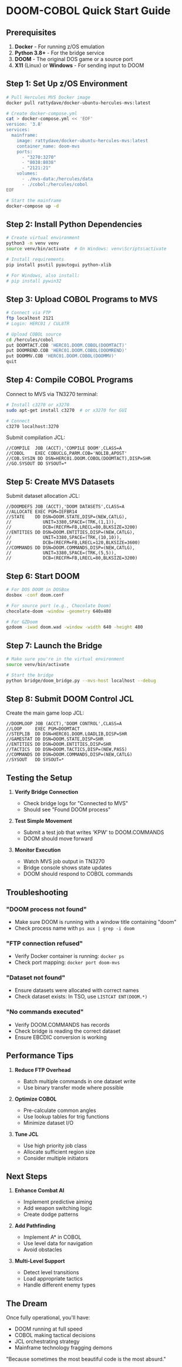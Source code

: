 # DOOM-COBOL Quick Start Guide

## Prerequisites

1. **Docker** - For running z/OS emulation
2. **Python 3.8+** - For the bridge service
3. **DOOM** - The original DOS game or a source port
4. **X11** (Linux) or **Windows** - For sending input to DOOM

## Step 1: Set Up z/OS Environment

```bash
# Pull Hercules MVS Docker image
docker pull rattydave/docker-ubuntu-hercules-mvs:latest

# Create docker-compose.yml
cat > docker-compose.yml << 'EOF'
version: '3.8'
services:
  mainframe:
    image: rattydave/docker-ubuntu-hercules-mvs:latest
    container_name: doom-mvs
    ports:
      - "3270:3270"
      - "8038:8038"
      - "2121:21"
    volumes:
      - ./mvs-data:/hercules/data
      - ./cobol:/hercules/cobol
EOF

# Start the mainframe
docker-compose up -d
```

## Step 2: Install Python Dependencies

```bash
# Create virtual environment
python3 -m venv venv
source venv/bin/activate  # On Windows: venv\Scripts\activate

# Install requirements
pip install psutil pyautogui python-xlib

# For Windows, also install:
# pip install pywin32
```

## Step 3: Upload COBOL Programs to MVS

```bash
# Connect via FTP
ftp localhost 2121
# Login: HERC01 / CUL8TR

# Upload COBOL source
cd /hercules/cobol
put DOOMTACT.COB 'HERC01.DOOM.COBOL(DOOMTACT)'
put DOOMREND.COB 'HERC01.DOOM.COBOL(DOOMREND)'
put DOOMMV.COB 'HERC01.DOOM.COBOL(DOOMMV)'
quit
```

## Step 4: Compile COBOL Programs

Connect to MVS via TN3270 terminal:
```bash
# Install c3270 or x3270
sudo apt-get install c3270  # or x3270 for GUI

# Connect
c3270 localhost:3270
```

Submit compilation JCL:
```jcl
//COMPILE  JOB (ACCT),'COMPILE DOOM',CLASS=A
//COBOL    EXEC COBUCLG,PARM.COB='NOLIB,APOST'
//COB.SYSIN DD DSN=HERC01.DOOM.COBOL(DOOMTACT),DISP=SHR
//GO.SYSOUT DD SYSOUT=*
```

## Step 5: Create MVS Datasets

Submit dataset allocation JCL:
```jcl
//DOOMDEFS JOB (ACCT),'DOOM DATASETS',CLASS=A
//ALLOCATE EXEC PGM=IEFBR14
//STATE    DD DSN=DOOM.STATE,DISP=(NEW,CATLG),
//            UNIT=3380,SPACE=(TRK,(1,1)),
//            DCB=(RECFM=FB,LRECL=80,BLKSIZE=3200)
//ENTITIES DD DSN=DOOM.ENTITIES,DISP=(NEW,CATLG),
//            UNIT=3380,SPACE=(TRK,(10,10)),
//            DCB=(RECFM=FB,LRECL=120,BLKSIZE=3600)
//COMMANDS DD DSN=DOOM.COMMANDS,DISP=(NEW,CATLG),
//            UNIT=3380,SPACE=(TRK,(5,5)),
//            DCB=(RECFM=FB,LRECL=80,BLKSIZE=3200)
```

## Step 6: Start DOOM

```bash
# For DOS DOOM in DOSBox
dosbox -conf doom.conf

# For source port (e.g., Chocolate Doom)
chocolate-doom -window -geometry 640x480

# For GZDoom
gzdoom -iwad doom.wad -window -width 640 -height 480
```

## Step 7: Launch the Bridge

```bash
# Make sure you're in the virtual environment
source venv/bin/activate

# Start the bridge
python bridge/doom_bridge.py --mvs-host localhost --debug
```

## Step 8: Submit DOOM Control JCL

Create the main game loop JCL:
```jcl
//DOOMLOOP JOB (ACCT),'DOOM CONTROL',CLASS=A
//LOOP     EXEC PGM=DOOMTACT
//STEPLIB  DD DSN=HERC01.DOOM.LOADLIB,DISP=SHR
//GAMESTAT DD DSN=DOOM.STATE,DISP=SHR
//ENTITIES DD DSN=DOOM.ENTITIES,DISP=SHR
//TACTICS  DD DSN=DOOM.TACTICS,DISP=(NEW,PASS)
//COMMANDS DD DSN=DOOM.COMMANDS,DISP=(NEW,CATLG)
//SYSOUT   DD SYSOUT=*
```

## Testing the Setup

1. **Verify Bridge Connection**
   - Check bridge logs for "Connected to MVS"
   - Should see "Found DOOM process"

2. **Test Simple Movement**
   - Submit a test job that writes 'KPW' to DOOM.COMMANDS
   - DOOM should move forward

3. **Monitor Execution**
   - Watch MVS job output in TN3270
   - Bridge console shows state updates
   - DOOM should respond to COBOL commands

## Troubleshooting

### "DOOM process not found"
- Make sure DOOM is running with a window title containing "doom"
- Check process name with `ps aux | grep -i doom`

### "FTP connection refused"
- Verify Docker container is running: `docker ps`
- Check port mapping: `docker port doom-mvs`

### "Dataset not found"
- Ensure datasets were allocated with correct names
- Check dataset exists: In TSO, use `LISTCAT ENT(DOOM.*)`

### "No commands executed"
- Verify DOOM.COMMANDS has records
- Check bridge is reading the correct dataset
- Ensure EBCDIC conversion is working

## Performance Tips

1. **Reduce FTP Overhead**
   - Batch multiple commands in one dataset write
   - Use binary transfer mode where possible

2. **Optimize COBOL**
   - Pre-calculate common angles
   - Use lookup tables for trig functions
   - Minimize dataset I/O

3. **Tune JCL**
   - Use high priority job class
   - Allocate sufficient region size
   - Consider multiple initiators

## Next Steps

1. **Enhance Combat AI**
   - Implement predictive aiming
   - Add weapon switching logic
   - Create dodge patterns

2. **Add Pathfinding**
   - Implement A* in COBOL
   - Use level data for navigation
   - Avoid obstacles

3. **Multi-Level Support**
   - Detect level transitions
   - Load appropriate tactics
   - Handle different enemy types

## The Dream

Once fully operational, you'll have:
- DOOM running at full speed
- COBOL making tactical decisions
- JCL orchestrating strategy
- Mainframe technology fragging demons

"Because sometimes the most beautiful code is the most absurd."